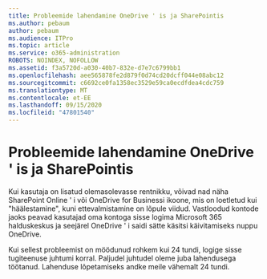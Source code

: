```yaml
---
title: Probleemide lahendamine OneDrive ' is ja SharePointis
ms.author: pebaum
author: pebaum
ms.audience: ITPro
ms.topic: article
ms.service: o365-administration
ROBOTS: NOINDEX, NOFOLLOW
ms.assetid: f3a5720d-a030-40b7-832e-d7e7c6799bb1
ms.openlocfilehash: aee565878fe2d879f0d74cd20dcff044e08abc12
ms.sourcegitcommit: c6692ce0fa1358ec3529e59ca0ecdfdea4cdc759
ms.translationtype: MT
ms.contentlocale: et-EE
ms.lasthandoff: 09/15/2020
ms.locfileid: "47801540"
---
```

# <a name="provisioning-issues-in-onedrive-and-sharepoint"></a>Probleemide lahendamine OneDrive ' is ja SharePointis

Kui kasutaja on lisatud olemasolevasse rentnikku, võivad nad näha SharePoint Online ' i või OneDrive for Businessi ikoone, mis on loetletud kui "häälestamine", kuni ettevalmistamine on lõpule viidud. Vastloodud kontode jaoks peavad kasutajad oma kontoga sisse logima Microsoft 365 halduskeskus ja seejärel OneDrive ' i saidi sätte käsitsi käivitamiseks nuppu OneDrive.
  
Kui sellest probleemist on möödunud rohkem kui 24 tundi, logige sisse tugiteenuse juhtumi korral. Paljudel juhtudel oleme juba lahendusega töötanud. Lahenduse lõpetamiseks andke meile vähemalt 24 tundi.
  